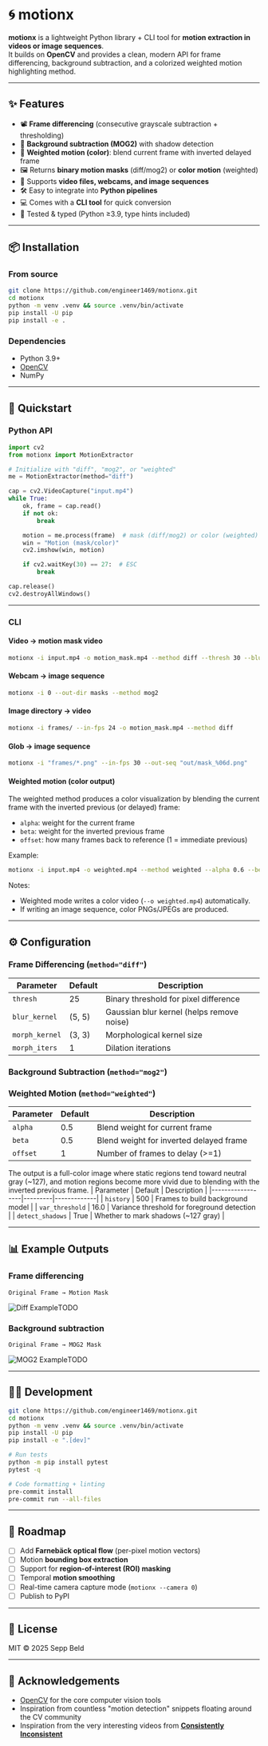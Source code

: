 # 🌀 motionx

**motionx** is a lightweight Python library + CLI tool for **motion extraction in videos or image sequences**.  
It builds on **OpenCV** and provides a clean, modern API for frame differencing, background subtraction, and a colorized weighted motion highlighting method.

---

## ✨ Features

- 📽️ **Frame differencing** (consecutive grayscale subtraction + thresholding)
- 🧩 **Background subtraction (MOG2)** with shadow detection
- 🎨 **Weighted motion (color)**: blend current frame with inverted delayed frame
- 🖼️ Returns **binary motion masks** (diff/mog2) or **color motion** (weighted)
- 📂 Supports **video files, webcams, and image sequences**
- 🛠️ Easy to integrate into **Python pipelines**
- 💻 Comes with a **CLI tool** for quick conversion
- 🧪 Tested & typed (Python ≥3.9, type hints included)

---

## 📦 Installation

### From source
```bash
git clone https://github.com/engineer1469/motionx.git
cd motionx
python -m venv .venv && source .venv/bin/activate
pip install -U pip
pip install -e .
```

### Dependencies
- Python 3.9+
- [OpenCV](https://pypi.org/project/opencv-python/)
- NumPy

---

## 🚀 Quickstart

### Python API

```python
import cv2
from motionx import MotionExtractor

# Initialize with "diff", "mog2", or "weighted"
me = MotionExtractor(method="diff")

cap = cv2.VideoCapture("input.mp4")
while True:
    ok, frame = cap.read()
    if not ok:
        break

    motion = me.process(frame)  # mask (diff/mog2) or color (weighted)
    win = "Motion (mask/color)"
    cv2.imshow(win, motion)

    if cv2.waitKey(30) == 27:  # ESC
        break

cap.release()
cv2.destroyAllWindows()
```

---

### CLI

#### Video → motion mask video
```bash
motionx -i input.mp4 -o motion_mask.mp4 --method diff --thresh 30 --blur 5
```

#### Webcam → image sequence
```bash
motionx -i 0 --out-dir masks --method mog2
```

#### Image directory → video
```bash
motionx -i frames/ --in-fps 24 -o motion_mask.mp4 --method diff
```

#### Glob → image sequence
```bash
motionx -i "frames/*.png" --in-fps 30 --out-seq "out/mask_%06d.png"
```

#### Weighted motion (color output)
The weighted method produces a color visualization by blending the current frame with the inverted previous (or delayed) frame:

- `alpha`: weight for the current frame
- `beta`: weight for the inverted previous frame
- `offset`: how many frames back to reference (1 = immediate previous)

Example:
```bash
motionx -i input.mp4 -o weighted.mp4 --method weighted --alpha 0.6 --beta 0.6 --offset 2
```

Notes:
- Weighted mode writes a color video (`--o weighted.mp4`) automatically.
- If writing an image sequence, color PNGs/JPEGs are produced.

---

## ⚙️ Configuration

### Frame Differencing (`method="diff"`)
| Parameter     | Default | Description |
|---------------|---------|-------------|
| `thresh`      | 25      | Binary threshold for pixel difference |
| `blur_kernel` | (5, 5)  | Gaussian blur kernel (helps remove noise) |
| `morph_kernel`| (3, 3)  | Morphological kernel size |
| `morph_iters` | 1       | Dilation iterations |

### Background Subtraction (`method="mog2"`)
### Weighted Motion (`method="weighted"`)
| Parameter  | Default | Description |
|------------|---------|-------------|
| `alpha`    | 0.5     | Blend weight for current frame |
| `beta`     | 0.5     | Blend weight for inverted delayed frame |
| `offset`   | 1       | Number of frames to delay (>=1) |

The output is a full-color image where static regions tend toward neutral gray (~127), and motion regions become more vivid due to blending with the inverted previous frame.
| Parameter        | Default | Description |
|------------------|---------|-------------|
| `history`        | 500     | Frames to build background model |
| `var_threshold`  | 16.0    | Variance threshold for foreground detection |
| `detect_shadows` | True    | Whether to mark shadows (~127 gray) |

---

## 📊 Example Outputs

### Frame differencing
```
Original Frame → Motion Mask
```
![Diff Example]()TODO

### Background subtraction
```
Original Frame → MOG2 Mask
```
![MOG2 Example]()TODO

---

## 🧑‍💻 Development

```bash
git clone https://github.com/engineer1469/motionx.git
cd motionx
python -m venv .venv && source .venv/bin/activate
pip install -U pip
pip install -e ".[dev]"

# Run tests
python -m pip install pytest
pytest -q

# Code formatting + linting
pre-commit install
pre-commit run --all-files
```

---

## 📌 Roadmap

- [ ] Add **Farnebäck optical flow** (per-pixel motion vectors)
- [ ] Motion **bounding box extraction**
- [ ] Support for **region-of-interest (ROI) masking**
- [ ] Temporal **motion smoothing**
- [ ] Real-time camera capture mode (`motionx --camera 0`)
- [ ] Publish to PyPI

---

## 📜 License

MIT © 2025 Sepp Beld

---

## 🙌 Acknowledgements

- [OpenCV](https://opencv.org/) for the core computer vision tools  
- Inspiration from countless "motion detection" snippets floating around the CV community  
- Inspiration from the very interesting videos from [**Consistently Inconsistent**](https://www.youtube.com/watch?v=zFiubdrJqqI)
